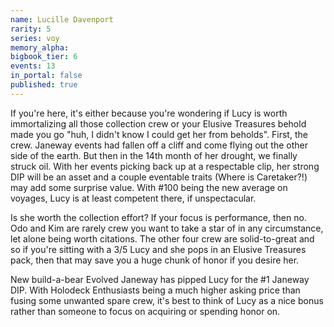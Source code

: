 ```yaml
---
name: Lucille Davenport
rarity: 5
series: voy
memory_alpha:
bigbook_tier: 6
events: 13
in_portal: false
published: true
---
```


If you're here, it's either because you're wondering if Lucy is worth immortalizing all those collection crew or your Elusive Treasures behold made you go "huh, I didn't know I could get her from beholds". First, the crew. Janeway events had fallen off a cliff and come flying out the other side of the earth. But then in the 14th month of her drought, we finally struck oil. With her events picking back up at a respectable clip, her strong DIP will be an asset and a couple eventable traits (Where is Caretaker?!) may add some surprise value. With #100 being the new average on voyages, Lucy is at least competent there, if unspectacular.

Is she worth the collection effort? If your focus is performance, then no. Odo and Kim are rarely crew you want to take a star of in any circumstance, let alone being worth citations. The other four crew are solid-to-great and so if you're sitting with a 3/5 Lucy and she pops in an Elusive Treasures pack, then that may save you a huge chunk of honor if you desire her.

New build-a-bear Evolved Janeway has pipped Lucy for the #1 Janeway DIP. With Holodeck Enthusiasts being a much higher asking price than fusing some unwanted spare crew, it's best to think of Lucy as a nice bonus rather than someone to focus on acquiring or spending honor on.
